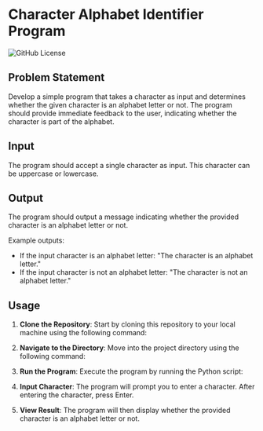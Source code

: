 # Character Alphabet Identifier Program

![GitHub License](https://img.shields.io/badge/license-MIT-blue.svg)

## Problem Statement

Develop a simple program that takes a character as input and determines whether the given character is an alphabet letter or not. The program should provide immediate feedback to the user, indicating whether the character is part of the alphabet.

## Input

The program should accept a single character as input. This character can be uppercase or lowercase.

## Output

The program should output a message indicating whether the provided character is an alphabet letter or not.

Example outputs:
- If the input character is an alphabet letter: "The character is an alphabet letter."
- If the input character is not an alphabet letter: "The character is not an alphabet letter."

## Usage

1. **Clone the Repository**: Start by cloning this repository to your local machine using the following command:

2. **Navigate to the Directory**: Move into the project directory using the following command:

3. **Run the Program**: Execute the program by running the Python script:


4. **Input Character**: The program will prompt you to enter a character. After entering the character, press Enter.

5. **View Result**: The program will then display whether the provided character is an alphabet letter or not.

